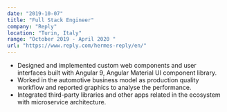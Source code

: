 ```yaml
---
date: "2019-10-07"
title: "Full Stack Engineer"
company: "Reply"
location: "Turin, Italy"
range: "October 2019 - April 2020 "
url: "https://www.reply.com/hermes-reply/en/"
---
```


- Designed and implemented custom web components and user interfaces built
  with Angular 9, Angular Material UI component library.
- Worked in the automotive business model as production quality workflow and
  reported graphics to analyse the performance.
- Integrated third-party libraries and other apps related in the ecosystem with microservice architecture.
